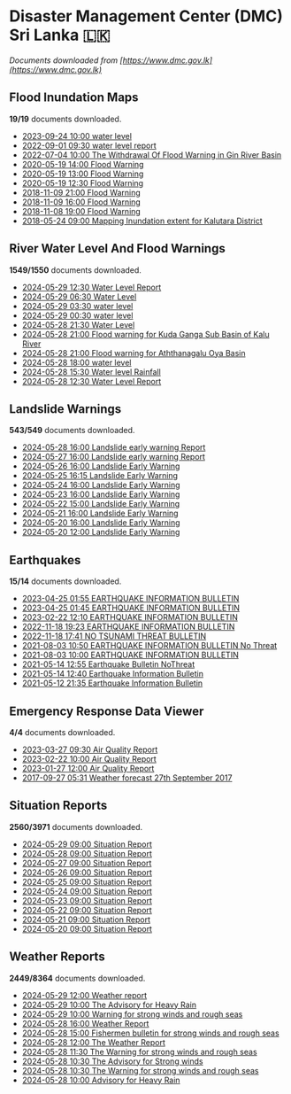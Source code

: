 # Disaster Management Center (DMC) Sri Lanka :sri_lanka:

*Documents downloaded from [https://www.dmc.gov.lk](https://www.dmc.gov.lk)*

## Flood Inundation Maps

**19/19** documents downloaded.

* [2023-09-24 10:00 water level](data/flood-inundation-maps/20230924.1000.water-level.pdf)
* [2022-09-01 09:30 water level report](data/flood-inundation-maps/20220901.0930.water-level-report.pdf)
* [2022-07-04 10:00 The Withdrawal Of Flood Warning in Gin River Basin](data/flood-inundation-maps/20220704.1000.the-withdrawal-of-flood-warning-in-gin-river-basin.pdf)
* [2020-05-19 14:00 Flood Warning](data/flood-inundation-maps/20200519.1400.flood-warning.pdf)
* [2020-05-19 13:00 Flood Warning](data/flood-inundation-maps/20200519.1300.flood-warning.pdf)
* [2020-05-19 12:30 Flood Warning](data/flood-inundation-maps/20200519.1230.flood-warning.pdf)
* [2018-11-09 21:00 Flood Warning](data/flood-inundation-maps/20181109.2100.flood-warning.PDF)
* [2018-11-09 16:00 Flood Warning](data/flood-inundation-maps/20181109.1600.flood-warning.PDF)
* [2018-11-08 19:00 Flood Warning](data/flood-inundation-maps/20181108.1900.flood-warning.PDF)
* [2018-05-24 09:00 Mapping Inundation extent for Kalutara District](data/flood-inundation-maps/20180524.0900.mapping-inundation-extent-for-kalutara-district.pdf)

## River Water Level And Flood Warnings

**1549/1550** documents downloaded.

* [2024-05-29 12:30 Water Level Report](data/river-water-level-and-flood-warnings/20240529.1230.water-level-report.pdf)
* [2024-05-29 06:30 Water Level](data/river-water-level-and-flood-warnings/20240529.0630.water-level.pdf)
* [2024-05-29 03:30 water level](data/river-water-level-and-flood-warnings/20240529.0330.water-level.pdf)
* [2024-05-29 00:30 water level](data/river-water-level-and-flood-warnings/20240529.0030.water-level.pdf)
* [2024-05-28 21:30 Water Level](data/river-water-level-and-flood-warnings/20240528.2130.water-level.pdf)
* [2024-05-28 21:00 Flood warning for Kuda Ganga Sub Basin of Kalu River](data/river-water-level-and-flood-warnings/20240528.2100.flood-warning-for-kuda-ganga-sub-basin-of-kalu-river.pdf)
* [2024-05-28 21:00 Flood warning for Aththanagalu Oya Basin](data/river-water-level-and-flood-warnings/20240528.2100.flood-warning-for-aththanagalu-oya-basin.pdf)
* [2024-05-28 18:00 water level](data/river-water-level-and-flood-warnings/20240528.1800.water-level.pdf)
* [2024-05-28 15:30 Water level  Rainfall](data/river-water-level-and-flood-warnings/20240528.1530.water-level-rainfall.pdf)
* [2024-05-28 12:30 Water Level Report](data/river-water-level-and-flood-warnings/20240528.1230.water-level-report.pdf)

## Landslide Warnings

**543/549** documents downloaded.

* [2024-05-28 16:00 Landslide early warning Report](data/landslide-warnings/20240528.1600.landslide-early-warning-report.pdf)
* [2024-05-27 16:00 Landslide early warning Report](data/landslide-warnings/20240527.1600.landslide-early-warning-report.pdf)
* [2024-05-26 16:00 Landslide Early Warning](data/landslide-warnings/20240526.1600.landslide-early-warning.pdf)
* [2024-05-25 16:15 Landslide Early Warning](data/landslide-warnings/20240525.1615.landslide-early-warning.pdf)
* [2024-05-24 16:00 Landslide Early Warning](data/landslide-warnings/20240524.1600.landslide-early-warning.pdf)
* [2024-05-23 16:00 Landslide Early Warning](data/landslide-warnings/20240523.1600.landslide-early-warning.pdf)
* [2024-05-22 15:00 Landslide Early Warning](data/landslide-warnings/20240522.1500.landslide-early-warning.pdf)
* [2024-05-21 16:00 Landslide Early Warning](data/landslide-warnings/20240521.1600.landslide-early-warning.pdf)
* [2024-05-20 16:00 Landslide Early Warning](data/landslide-warnings/20240520.1600.landslide-early-warning.pdf)
* [2024-05-20 12:00 Landslide Early Warning](data/landslide-warnings/20240520.1200.landslide-early-warning.pdf)

## Earthquakes

**15/14** documents downloaded.

* [2023-04-25 01:55 EARTHQUAKE INFORMATION BULLETIN](data/earthquakes/20230425.0155.earthquake-information-bulletin.pdf)
* [2023-04-25 01:45 EARTHQUAKE INFORMATION BULLETIN](data/earthquakes/20230425.0145.earthquake-information-bulletin.pdf)
* [2023-02-22 12:10 EARTHQUAKE INFORMATION BULLETIN](data/earthquakes/20230222.1210.earthquake-information-bulletin.pdf)
* [2022-11-18 19:23 EARTHQUAKE INFORMATION BULLETIN](data/earthquakes/20221118.1923.earthquake-information-bulletin.pdf)
* [2022-11-18 17:41 NO TSUNAMI THREAT BULLETIN](data/earthquakes/20221118.1741.no-tsunami-threat-bulletin.pdf)
* [2021-08-03 10:50 EARTHQUAKE INFORMATION BULLETIN No Threat](data/earthquakes/20210803.1050.earthquake-information-bulletin-no-threat.pdf)
* [2021-08-03 10:00 EARTHQUAKE INFORMATION BULLETIN](data/earthquakes/20210803.1000.earthquake-information-bulletin.pdf)
* [2021-05-14 12:55 Earthquake Bulletin NoThreat](data/earthquakes/20210514.1255.earthquake-bulletin-nothreat.pdf)
* [2021-05-14 12:40 Earthquake Information Bulletin](data/earthquakes/20210514.1240.earthquake-information-bulletin.pdf)
* [2021-05-12 21:35 Earthquake Information Bulletin](data/earthquakes/20210512.2135.earthquake-information-bulletin.pdf)

## Emergency Response Data Viewer

**4/4** documents downloaded.

* [2023-03-27 09:30 Air Quality Report](data/emergency-response-data-viewer/20230327.0930.air-quality-report.pdf)
* [2023-02-22 10:00 Air Quality Report](data/emergency-response-data-viewer/20230222.1000.air-quality-report.pdf)
* [2023-01-27 12:00 Air Quality Report](data/emergency-response-data-viewer/20230127.1200.air-quality-report.pdf)
* [2017-09-27 05:31 Weather forecast 27th September 2017](data/emergency-response-data-viewer/20170927.0531.weather-forecast-27th-september-2017.pdf)

## Situation Reports

**2560/3971** documents downloaded.

* [2024-05-29 09:00 Situation Report](data/situation-reports/20240529.0900.situation-report.pdf)
* [2024-05-28 09:00 Situation Report](data/situation-reports/20240528.0900.situation-report.pdf)
* [2024-05-27 09:00 Situation Report](data/situation-reports/20240527.0900.situation-report.pdf)
* [2024-05-26 09:00 Situation Report](data/situation-reports/20240526.0900.situation-report.pdf)
* [2024-05-25 09:00 Situation Report](data/situation-reports/20240525.0900.situation-report.pdf)
* [2024-05-24 09:00 Situation Report](data/situation-reports/20240524.0900.situation-report.pdf)
* [2024-05-23 09:00 Situation Report](data/situation-reports/20240523.0900.situation-report.pdf)
* [2024-05-22 09:00 Situation Report](data/situation-reports/20240522.0900.situation-report.pdf)
* [2024-05-21 09:00 Situation Report](data/situation-reports/20240521.0900.situation-report.pdf)
* [2024-05-20 09:00 Situation Report](data/situation-reports/20240520.0900.situation-report.pdf)

## Weather Reports

**2449/8364** documents downloaded.

* [2024-05-29 12:00 Weather report](data/weather-reports/20240529.1200.weather-report.pdf)
* [2024-05-29 10:00 The Advisory for Heavy Rain](data/weather-reports/20240529.1000.the-advisory-for-heavy-rain.pdf)
* [2024-05-29 10:00 Warning for strong winds and rough seas](data/weather-reports/20240529.1000.warning-for-strong-winds-and-rough-seas.pdf)
* [2024-05-28 16:00 Weather Report](data/weather-reports/20240528.1600.weather-report.pdf)
* [2024-05-28 15:00 Fishermen bulletin for strong winds and rough seas](data/weather-reports/20240528.1500.fishermen-bulletin-for-strong-winds-and-rough-seas.pdf)
* [2024-05-28 12:00 The Weather Report](data/weather-reports/20240528.1200.the-weather-report.pdf)
* [2024-05-28 11:30 The Warning for strong winds and rough seas](data/weather-reports/20240528.1130.the-warning-for-strong-winds-and-rough-seas.pdf)
* [2024-05-28 10:30 The Advisory for Strong winds](data/weather-reports/20240528.1030.the-advisory-for-strong-winds.pdf)
* [2024-05-28 10:30 The Warning for strong winds and rough seas](data/weather-reports/20240528.1030.the-warning-for-strong-winds-and-rough-seas.pdf)
* [2024-05-28 10:00 Advisory for Heavy Rain](data/weather-reports/20240528.1000.advisory-for-heavy-rain.pdf)
